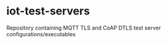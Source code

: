 # iot-test-servers
Repository containing MQTT TLS and CoAP DTLS test server configurations/executables

